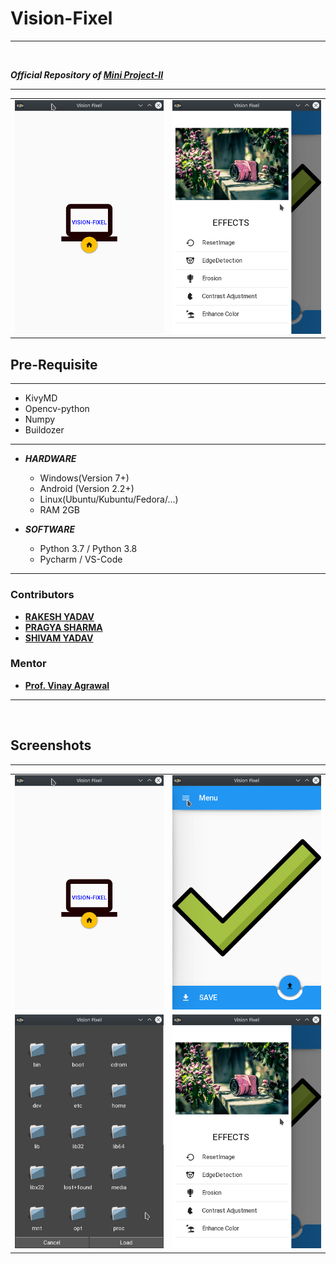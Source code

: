 # Vision-Fixel
<hr><br>

**_Official Repository of [Mini Project-II](https://github.com/Er-Rakesh-Yadav/Vision-Fixel)_**
<br><hr>

<table>
<tr>
<td><img src="Documents/screenshots/Screenshot01.png"></td>
<td><img src="Documents/screenshots/Screenshot03.png"></td>
</tr>
</table>

## Pre-Requisite
<hr>

- KivyMD 
- Opencv-python
- Numpy
- Buildozer
  
<hr>

- **_HARDWARE_**
    - Windows(Version 7+)
    - Android (Version 2.2+)
    - Linux(Ubuntu/Kubuntu/Fedora/...)
    - RAM 2GB
    
- **_SOFTWARE_**
    - Python 3.7 / Python 3.8
    - Pycharm / VS-Code
  
<hr>

### Contributors
- [**RAKESH YADAV**](https://github.com/Er-Rakesh-Yadav)
- [**PRAGYA SHARMA**](https://github.com/pragya-sharma)
- [**SHIVAM YADAV**](https://github.com/shivamyadav37)

### Mentor
- [**Prof. Vinay Agrawal**](https://github.com/vinayagrawal40)

<hr><br>
<table>
  <h2>Screenshots</h2>
  <hr>
<tr>
<td><img src="Documents/screenshots/Screenshot01.png"></td>
<td><img src="Documents/screenshots/Screenshot02.png"></td>
</tr>
<tr>
<td><img src="Documents/screenshots/Screenshot_04.png"></td>
<td><img src="Documents/screenshots/Screenshot03.png"></td>
</tr>
</table>



